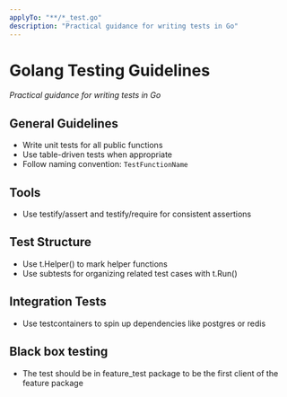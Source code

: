 ```yaml
---
applyTo: "**/*_test.go"
description: "Practical guidance for writing tests in Go"
---
```


# Golang Testing Guidelines
*Practical guidance for writing tests in Go*

## General Guidelines
- Write unit tests for all public functions
- Use table-driven tests when appropriate
- Follow naming convention: `TestFunctionName`

## Tools
- Use testify/assert and testify/require for consistent assertions

## Test Structure
- Use t.Helper() to mark helper functions
- Use subtests for organizing related test cases with t.Run()

## Integration Tests 
- Use testcontainers to spin up dependencies like postgres or redis

## Black box testing 
- The test should be in feature_test package to be the first client of the feature package
